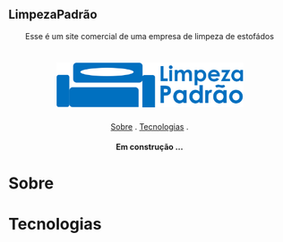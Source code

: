 ## LimpezaPadrão

<p align="center">Esse é um site comercial de uma empresa de limpeza de estofádos</p>

<h1 align="center">
    <img alt="limpezapadrao" title="limpezapadrao" src="https://github.com/luanaAlm/limpezapadrao/blob/main/static/img/logo2.png" height="80"  />
</h1>

<p align="center">
    <a href="#sobre">Sobre</a> . 
    <a href="#Tecnologias">Tecnologias</a> . 
</p>

<h4 align="center"> Em construção ...</h4>

# Sobre

# Tecnologias
